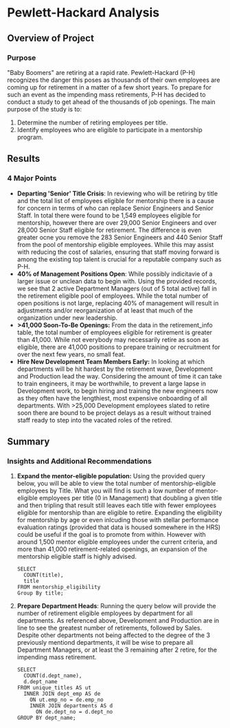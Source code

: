 <h1>Pewlett-Hackard Analysis</h1>

<h2>Overview of Project</h2>

<h3>Purpose</h3>
<p>
"Baby Boomers" are retiring at a rapid rate.  Pewlett-Hackard (P-H) recognizes the danger this poses as thousands of their own employees are coming up for retirement in a matter of a few short years.  To prepare for such an event as the impending mass retirements, P-H has decided to conduct a study to get ahead of the thousands of job openings.  The main purpose of the study is to:
<ol>
  <li>Determine the number of retiring employees per title.</li>
  <li>Identify employees who are eligible to participate in a mentorship program.</li>
</ol>
</p>
<h2>Results</h2> 

<h3>4 Major Points</h3>
<ul>
<li><b>Departing 'Senior' Title Crisis</b>: In reviewing who will be retiring by title and the total list of employees eligible for mentorship there is a cause for concern in terms of who can replace Senior Engineers and Senior Staff.  In total there were found to be 1,549 employees eligible for mentorship, however there are over 29,000 Senior Engineers and over 28,000 Senior Staff eligible for retirement.  The difference is even greater ocne you remove the 283 Senior Engineers and 440 Senior Staff from the pool of mentorship eligible employees.  While this may assist with reducing the cost of salaries, ensuring that staff moving forward is among the existing top talent is crucial for a reputable company such as P-H.</li>
<li><b>40% of Management Positions Open</b>: While possibly indicitavie of a larger issue or unclean data to begin with.  Using the provided records, we see that 2 active Department Managers (out of 5 total active) fall in the retirement eligible pool of employees.  While the total number of open positions is not large, replacing 40% of management will result in adjustments and/or reorganization of at least that much of the organization under new leadership.</li>
<li><b>>41,000 Soon-To-Be Openings:</b> From the data in the retirement_info table, the total number of employees eligible for retirement is greater than 41,000.  While not everybody may necessarily retire as soon as eligible, there are 41,000 positions to prepare training or recruitment for over the next few years, no small feat.</li>
<li><b>Hire New Development Team Members Early:</b>  In looking at which departments will be hit hardest by the retirement wave, Development and Production lead the way.  Considering the amount of time it can take to train engineers, it may be worthwhile, to prevent a large lapse in Development work, to begin hiring and training the new engineers now as they often have the lengthiest, most expensive onboarding of all departments.  With >25,000 Development employees slated to retire soon there are bound to be project delays as a result without trained staff ready to step into the vacated roles of the retired.</li>
</ul>

<h2>Summary</h2>

<h3>Insights and Additional Recommendations</h3>
<ol>
  <li><b>Expand the mentor-eligible population:</b> Using the provided query below, you will be able to view the total number of mentorship-eligible employees by Title.  What you will find is such a low number of mentor-eligible employees per title (0 in Management) that doubling a given title and then tripling that result still leaves each title with fewer employees eligible for mentorship than are eligible to retire.  Expanding the eligibility for mentorship by age or even inlcuding those with stellar performance evaluation ratings (provided that data is housed somewhere in the HRS) could be useful if the goal is to promote from within.  However with around 1,500 mentor eligible employees under the current criteria, and more than 41,000 retirement-related openings, an expansion of the mentorship eligible staff is highly advised.

    SELECT 
      COUNT(title),
      title
    FROM mentorship_eligibility
    Group By title;
</li>
<li><b>Prepare Department Heads</b>: Running the query below will provide the number of retirement eligible employees by department for all departments.  As referenced above, Development and Production are in line to see the greatest number of retirements, followed by Sales.  Despite other departments not being affected to the degree of the 3 previously mentiond departments, it will be wise to prepare all Department Managers, or at least the 3 remaining after 2 retire, for the impending mass retirement.

    SELECT 
      COUNT(d.dept_name),
      d.dept_name
    FROM unique_titles AS ut
      INNER JOIN dept_emp AS de
        ON ut.emp_no = de.emp_no
        INNER JOIN departments AS d
          ON de.dept_no = d.dept_no
    GROUP BY dept_name;
</li>
</ol>
</p>
